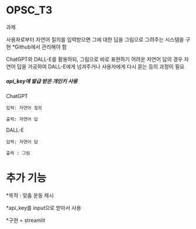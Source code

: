 # OPSC_T3


과제


사용자로부터 자연어 질의를 입력받으면 그에 대한 답을 그림으로 그려주는 시스템을 구현  *Github에서 관리해야 함
 
ChatGPT와 DALL-E를 활용하되, 그림으로 바로 표현하기 어려운 자연어 답의 경우 자연어 답을 가공하여 DALL-E에게 넘겨주거나 사용자에게 다시 묻는 등의 과정이 필요



##### api_key에 발급 받은 개인키 사용
  




ChatGPT
  
    입력: 자연어 질의

    출력: 자연어 답
  DALL-E

    입력: 자연어 답

    출력 : 그림


# 추가 기능

 *목적 : 맞춤 운동 제시
 
 *api_key를 input으로 받아서 사용
 
 *구현 = streamlit
